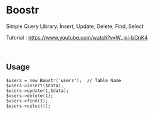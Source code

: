 # Boostr

Simple Query Library.
İnsert,
Update,
Delete,
Find,
Select

Tutorial : https://www.youtube.com/watch?v=W_jxi-bCnK4

<br>

## Usage

```
$users = new Boostr('users');  // Table Name
$users->insert($data); 
$users->update(1,$data); 
$users->delete(1);
$users->find(1);
$users->select();


```

